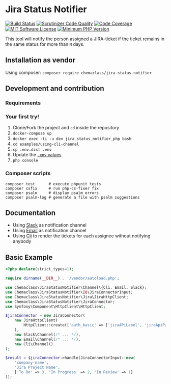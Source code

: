 # Jira Status Notifier

[![Build Status](https://travis-ci.org/Chemaclass/JiraStatusNotifier.svg?branch=master)](https://travis-ci.org/Chemaclass/JiraStatusNotifier)
[![Scrutinizer Code Quality](https://scrutinizer-ci.com/g/Chemaclass/JiraStatusNotifier/badges/quality-score.png?b=master)](https://scrutinizer-ci.com/g/Chemaclass/JiraStatusNotifier/?branch=master)
[![Code Coverage](https://scrutinizer-ci.com/g/Chemaclass/JiraStatusNotifier/badges/coverage.png?b=master)](https://scrutinizer-ci.com/g/Chemaclass/JiraStatusNotifier/?branch=master)
[![MIT Software License](https://img.shields.io/badge/license-MIT-blue.svg?style=flat-square)](LICENSE.md)
[![Minimum PHP Version](https://img.shields.io/badge/php-%3E%3D%207.4-8892BF.svg?style=flat-square)](https://php.net/)

This tool will notify the person assigned a JIRA-ticket if the ticket remains in the same status for more than `N` days.

## Installation as vendor

Using composer: ```composer require chemaclass/jira-status-notifier```

## Development and contribution

### Requirements

### Your first try!

1. Clone/Fork the project and `cd` inside the repository
2. `docker-compose up`
3. `docker exec -ti -u dev jira_status_notifier_php bash` 
4. `cd examples/using-cli-channel`
5. `cp .env.dist .env`
6. Update the [`.env` values](docu/mandatory-parameters.md)
7. `php console`

### Composer scripts

```
composer test      # execute phpunit tests
composer csfix     # run php-cs-fixer fix
composer psalm     # display psalm errors
composer psalm-log # generate a file with psalm suggestions
```

## Documentation

* Using [Slack](examples/using-slack-channel) as notification channel
* Using [Email](examples/using-email-channel) as notification channel
* Using [Cli](examples/using-cli-channel) to render the tickets for each assignee without notifying anybody

## Basic Example

```php
<?php declare(strict_types=1);

require dirname(__DIR__) . '/vendor/autoload.php';

use Chemaclass\JiraStatusNotifier\Channel\{Cli, Email, Slack};
use Chemaclass\JiraStatusNotifier\IO\JiraConnectorInput;
use Chemaclass\JiraStatusNotifier\Jira\JiraHttpClient;
use Chemaclass\JiraStatusNotifier\JiraConnector;
use Symfony\Component\HttpClient\HttpClient;

$jiraConnector = new JiraConnector(
    new JiraHttpClient(
        HttpClient::create(['auth_basic' => ['jiraAPiLabel', 'jiraApiPassword']])
    ), 
    new Slack\Channel(/* ... */),
    new Email\Channel(/* ... */),
    new Cli\Channel()
);

$result = $jiraConnector->handle(JiraConnectorInput::new(
    'company-name',
    'Jira Project Name',
    ['To Do' => 3, 'In Progress' => 2, 'In Review' => 1]
));
```
